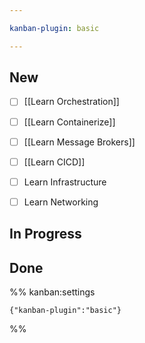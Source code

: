 ```yaml
---

kanban-plugin: basic

---
```


## New

- [ ] [[Learn Orchestration]]
- [ ] [[Learn Containerize]]
- [ ] [[Learn Message Brokers]]
- [ ] [[Learn CICD]]
- [ ] Learn Infrastructure
- [ ] Learn Networking


## In Progress



## Done





%% kanban:settings
```
{"kanban-plugin":"basic"}
```
%%